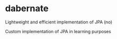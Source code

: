 # dabernate
Lightweight and efficient implementation of JPA (no)

Custom implementation of JPA in learning purposes

